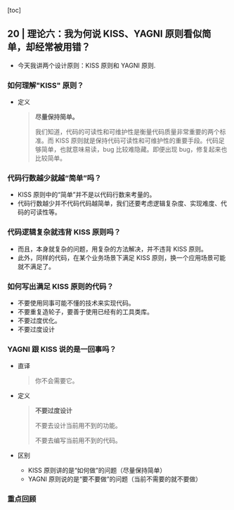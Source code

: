 [toc]

## 20 | 理论六：我为何说 KISS、YAGNI 原则看似简单，却经常被用错？

-   今天我讲两个设计原则：KISS 原则和 YAGNI 原则.

### 如何理解"KISS" 原则？

-   定义

    >    **尽量保持简单。**
    >
    >    
    >
    >   我们知道，代码的可读性和可维护性是衡量代码质量非常重要的两个标准。而 KISS 原则就是保持代码可读性和可维护性的重要手段。代码足够简单，也就意味易读，bug 比较难隐藏。即便出现 bug，修复起来也比较简单。

### 代码行数越少就越“简单”吗？

-   KISS 原则中的“简单”并不是以代码行数来考量的。
-   代码行数越少并不代码代码越简单，我们还要考虑逻辑复杂度、实现难度、代码的可读性等。

### 代码逻辑复杂就违背 KISS 原则吗？

-   而且，本身就复杂的问题，用复杂的方法解决，并不违背 KISS 原则。
-   此外，同样的代码，在某个业务场景下满足 KISS 原则，换一个应用场景可能就不满足了。

### 如何写出满足 KISS 原则的代码？

-   不要使用同事可能不懂的技术来实现代码。
-   不要重复造轮子，要善于使用已经有的工具类库。
-   不要过度优化。
-   不要过度设计

### YAGNI 跟 KISS 说的是一回事吗？

-   直译

    >   你不会需要它。

-   定义

    >   **不要过度设计**
    >
    >   
    >
    >   不要去设计当前用不到的功能。
    >
    >   不要去编写当前用不到的代码。

-   区别

    -   KISS 原则讲的是“如何做”的问题（尽量保持简单）
    -   YAGNI 原则说的是“要不要做”的问题（当前不需要的就不要做）

### 重点回顾

